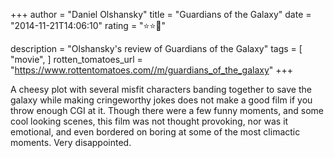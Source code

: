 +++
author = "Daniel Olshansky"
title = "Guardians of the Galaxy"
date = "2014-11-21T14:06:10"
rating = "⭐⭐🌟"

description = "Olshansky's review of Guardians of the Galaxy"
tags = [
    "movie",
]
rotten_tomatoes_url = "https://www.rottentomatoes.com//m/guardians_of_the_galaxy"
+++

A cheesy plot with several misfit characters banding together to save the galaxy while making cringeworthy jokes does not make a good film if you throw enough CGI at it. Though there were a few funny moments, and some cool looking scenes, this film was not thought provoking, nor was it emotional, and even bordered on boring at some of the most climactic moments. Very disappointed.
